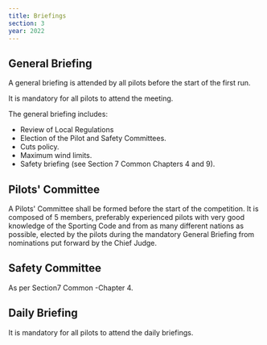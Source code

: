 ```yaml
---
title: Briefings
section: 3
year: 2022
---
```


## General Briefing

A general briefing is attended by all pilots before the start of the
first run.

It is mandatory for all pilots to attend the meeting.

The general briefing includes:
* Review of Local Regulations
* Election of the Pilot and Safety Committees.
* Cuts policy.
* Maximum wind limits.
* Safety briefing (see Section 7 Common Chapters 4 and 9).

## Pilots' Committee

A Pilots' Committee shall be formed before the start of the
competition. It is composed of 5 members, preferably experienced pilots
with very good knowledge of the Sporting Code and from as many different
nations as possible, elected by the pilots during the mandatory General
Briefing from nominations put forward by the Chief Judge.

## Safety Committee

As per Section7 Common -Chapter 4.

## Daily Briefing

It is mandatory for all pilots to attend the daily briefings.
